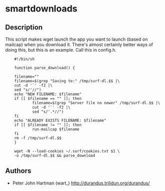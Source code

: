 smartdownloads
==============

Description
-----------

This script makes wget launch the app you want to launch (based on mailcap) when you download it.
There's almost certainly better ways of doing this, but this is an example.  Call this in config.h.

        #!/bin/sh

        function parse_download() {

        filename=""
        filename=$(grep "Saving to:" /tmp/surf-dl.$$ |\
        cut -d '`' -f2 |\
        sed "s/'//")
        echo "NEW FILENAME: $filename"
        if [[ $filename == "" ]]; then
                filename=$(grep "Server file no newer" /tmp/surf-dl.$$ |\
                cut -d '`' -f2 |\
                sed "s/'.*//")
        fi
        echo "ALREADY EXISTS FILENAME: $filename"
        if [[ $filename != "" ]]; then
                run-mailcap $filename
        fi
        rm -f /tmp/surf-dl.$$
        }

        wget -N --load-cookies ~/.surf/cookies.txt $1 \
        -o /tmp/surf-dl.$$ && parse_download

Authors
-------

* Peter John Hartman (wart_) <http://durandus.trilidun.org/durandus/>

